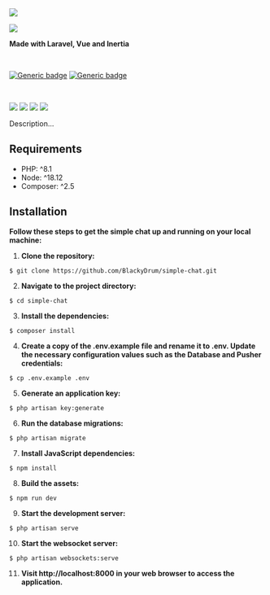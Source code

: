 <img align="left" src="https://github.com/BlackyDrum/simple-chat/assets/111639941/56e2acdc-f67b-4632-b75d-0ebc281793a9" />

<br />

<img src="https://github.com/BlackyDrum/simple-chat/assets/111639941/abab0f82-a2c0-4ae9-a65c-98c11a8078b7"><br />

**Made with Laravel, Vue and Inertia**

<br />

[![Generic badge](https://img.shields.io/badge/Status-In_Progress-orange.svg)](https://shields.io/) [![Generic badge](https://img.shields.io/badge/License-MIT-<COLOR>.svg)](https://shields.io/) 
 
<br />

<img src="https://img.shields.io/badge/Laravel-FF2D20?style=for-the-badge&logo=laravel&logoColor=white"> <img src="https://img.shields.io/badge/Vue.js-35495E?style=for-the-badge&logo=vuedotjs&logoColor=4FC08D"> <img src="https://img.shields.io/badge/Tailwind_CSS-38B2AC?style=for-the-badge&logo=tailwind-css&logoColor=white"> <img src="https://img.shields.io/badge/PostgreSQL-316192?style=for-the-badge&logo=postgresql&logoColor=white">



<p>
Description...
</p>

## Requirements
<ul>
    <li>PHP: ^8.1</li>
    <li>Node: ^18.12</li>
    <li>Composer: ^2.5</li>
</ul>

## Installation
**Follow these steps to get the simple chat up and running on your local machine:**
1. **Clone the repository:**
```
$ git clone https://github.com/BlackyDrum/simple-chat.git
```
2. **Navigate to the project directory:**
```
$ cd simple-chat
```
3. **Install the dependencies:**
```
$ composer install
```
4. **Create a copy of the .env.example file and rename it to .env. Update the necessary configuration values such as the Database and Pusher credentials:**
```
$ cp .env.example .env
```
5. **Generate an application key:**
```
$ php artisan key:generate
```
6. **Run the database migrations:**
```
$ php artisan migrate
```
7. **Install JavaScript dependencies:**
```
$ npm install
```
8. **Build the assets:**
```
$ npm run dev
```
9. **Start the development server:**
```
$ php artisan serve
```
10. **Start the websocket server:**
```
$ php artisan websockets:serve
```
11. **Visit http://localhost:8000 in your web browser to access the application.**

